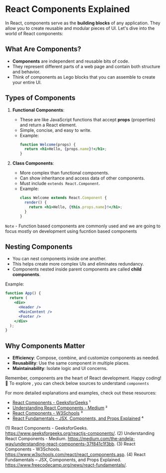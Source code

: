 # React Components Explained

In React, components serve as the **building blocks** of any application. They allow you to create reusable and modular pieces of UI. Let's dive into the world of React components:


## What Are Components?

- **Components** are independent and reusable bits of code.
- They represent different parts of a web page and contain both structure and behavior.
- Think of components as Lego blocks that you can assemble to create your entire UI.

## Types of Components

1. **Functional Components**:
   - These are like JavaScript functions that accept **props** (properties) and return a React element.
   - Simple, concise, and easy to write.
   - Example:
     ```jsx
     function Welcome(props) {
       return <h1>Hello, {props.name}!</h1>;
     }
     ```

2. **Class Components**:
   - More complex than functional components.
   - Can show inheritance and access data of other components.
   - Must include `extends React.Component`.
   - Example:
     ```jsx
     class Welcome extends React.Component {
       render() {
         return <h1>Hello, {this.props.name}!</h1>;
       }
     }
     ```

`Note` - Function based components are commonly used and we are going to focus mostly on development using fucntion based components

## Nesting Components

- You can nest components inside one another.
- This helps create more complex UIs and eliminates redundancy.
- Components nested inside parent components are called **child components**.

Example:
```jsx
function App() {
  return (
    <div>
      <Header />
      <MainContent />
      <Footer />
    </div>
  );
}
```

## Why Components Matter

- **Efficiency**: Compose, combine, and customize components as needed.
- **Reusability**: Use the same component in multiple places.
- **Maintainability**: Isolate logic and UI concerns.

Remember, components are the heart of React development. Happy coding! 🚀
To explore , you can check below sources to understand `components`

For more detailed explanations and examples, check out these resources:
- [React Components - GeeksforGeeks](https://www.geeksforgeeks.org/reactjs-components/) ¹
- [Understanding React Components - Medium](https://medium.com/the-andela-way/understanding-react-components-37f841c1f3bb) ²
- [React Components - W3Schools](https://www.w3schools.com/react/react_components.asp) ³
- [React Fundamentals – JSX, Components, and Props Explained](https://www.freecodecamp.org/news/react-fundamentals/) ⁴


(1) React Components - GeeksforGeeks. https://www.geeksforgeeks.org/reactjs-components/.
(2) Understanding React Components - Medium. https://medium.com/the-andela-way/understanding-react-components-37f841c1f3bb.
(3) React Components - W3Schools. https://www.w3schools.com/react/react_components.asp.
(4) React Fundamentals – JSX, Components, and Props Explained. https://www.freecodecamp.org/news/react-fundamentals/.